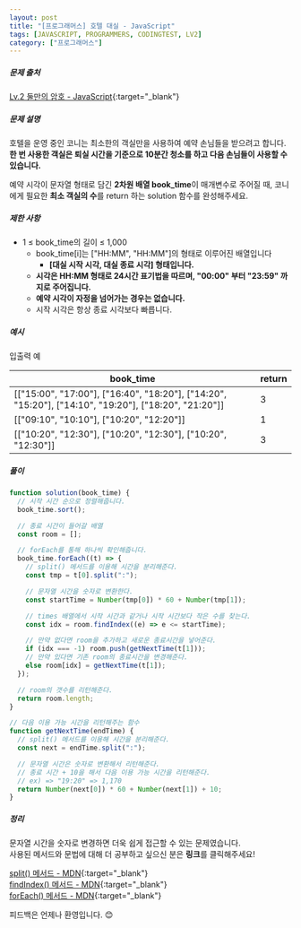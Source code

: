 ```yaml
---
layout: post
title: "[프로그래머스] 호텔 대실 - JavaScript"
tags: [JAVASCRIPT, PROGRAMMERS, CODINGTEST, LV2]
category: ["프로그래머스"]
---
```


##### 문제 출처

[Lv.2 둘만의 암호 - JavaScript](https://school.programmers.co.kr/learn/courses/30/lessons/155651?language=javascript){:target="\_blank"}

##### 문제 설명

호텔을 운영 중인 코니는 최소한의 객실만을 사용하여 예약 손님들을 받으려고 합니다. **한 번 사용한 객실은 퇴실 시간을 기준으로 10분간 청소를 하고 다음 손님들이 사용할 수 있습니다.**

예약 시각이 문자열 형태로 담긴 **2차원 배열 book_time**이 매개변수로 주어질 때, 코니에게 필요한 **최소 객실의 수**를 return 하는 solution 함수를 완성해주세요.

##### 제한 사항

- 1 ≤ book_time의 길이 ≤ 1,000
  - book_time[i]는 ["HH:MM", "HH:MM"]의 형태로 이루어진 배열입니다
    - **[대실 시작 시각, 대실 종료 시각] 형태입니다.**
  - **시각은 HH:MM 형태로 24시간 표기법을 따르며, "00:00" 부터 "23:59" 까지로 주어집니다.**
  - **예약 시각이 자정을 넘어가는 경우는 없습니다.**
  - 시작 시각은 항상 종료 시각보다 빠릅니다.

##### 예시

입출력 예

| book_time                                                                                            | return |
| ---------------------------------------------------------------------------------------------------- | ------ |
| [["15:00", "17:00"], ["16:40", "18:20"], ["14:20", "15:20"], ["14:10", "19:20"], ["18:20", "21:20"]] | 3      |
| [["09:10", "10:10"], ["10:20", "12:20"]]                                                             | 1      |
| [["10:20", "12:30"], ["10:20", "12:30"], ["10:20", "12:30"]]                                         | 3      |

##### 풀이

```javascript
function solution(book_time) {
  // 시작 시간 순으로 정렬해줍니다.
  book_time.sort();

  // 종료 시간이 들어갈 배열
  const room = [];

  // forEach를 통해 하나씩 확인해줍니다.
  book_time.forEach((t) => {
    // split() 메서드를 이용해 시간을 분리해준다.
    const tmp = t[0].split(":");

    // 문자열 시간을 숫자로 변환한다.
    const startTime = Number(tmp[0]) * 60 + Number(tmp[1]);

    // times 배열에서 시작 시간과 같거나 시작 시간보다 작은 수를 찾는다.
    const idx = room.findIndex((e) => e <= startTime);

    // 만약 없다면 room을 추가하고 새로운 종료시간을 넣어준다.
    if (idx === -1) room.push(getNextTime(t[1]));
    // 만약 있다면 기존 room의 종료시간을 변경해준다.
    else room[idx] = getNextTime(t[1]);
  });

  // room의 갯수를 리턴해준다.
  return room.length;
}

// 다음 이용 가능 시간을 리턴해주는 함수
function getNextTime(endTime) {
  // split() 메서드를 이용해 시간을 분리해준다.
  const next = endTime.split(":");

  // 문자열 시간은 숫자로 변환해서 리턴해준다.
  // 종료 시간 + 10을 해서 다음 이용 가능 시간을 리턴해준다.
  // ex) => "19:20" => 1,170
  return Number(next[0]) * 60 + Number(next[1]) + 10;
}
```

##### 정리

문자열 시간을 숫자로 변경하면 더욱 쉽게 접근할 수 있는 문제였습니다.<br/>
사용된 메서드와 문법에 대해 더 공부하고 싶으신 분은 **링크**를 클릭해주세요!

[split() 메서드 - MDN](https://developer.mozilla.org/ko/docs/Web/JavaScript/Reference/Global_Objects/String/split){:target="\_blank"}<br />
[findIndex() 메서드 - MDN](https://developer.mozilla.org/ko/docs/Web/JavaScript/Reference/Global_Objects/Array/findIndex){:target="\_blank"}<br />
[forEach() 메서드 - MDN](https://developer.mozilla.org/ko/docs/Web/JavaScript/Reference/Global_Objects/Array/forEach){:target="\_blank"}

피드백은 언제나 환영입니다. 😊
